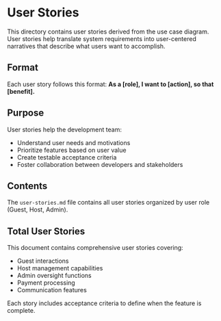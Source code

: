 # User Stories

This directory contains user stories derived from the use case diagram. User stories help translate system requirements into user-centered narratives that describe what users want to accomplish.

## Format

Each user story follows this format:
**As a [role], I want to [action], so that [benefit].**

## Purpose

User stories help the development team:
- Understand user needs and motivations
- Prioritize features based on user value
- Create testable acceptance criteria
- Foster collaboration between developers and stakeholders

## Contents

The `user-stories.md` file contains all user stories organized by user role (Guest, Host, Admin).

## Total User Stories

This document contains comprehensive user stories covering:
- Guest interactions
- Host management capabilities
- Admin oversight functions
- Payment processing
- Communication features

Each story includes acceptance criteria to define when the feature is complete.